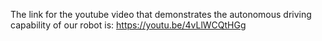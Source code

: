 The link for the youtube video that demonstrates the autonomous driving capability of our robot is:
https://youtu.be/4vLlWCQtHGg
